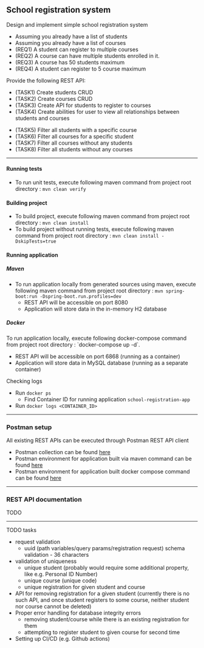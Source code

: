 <h2>School registration system</h2>

Design and implement simple school registration system

- Assuming you already have a list of students
- Assuming you already have a list of courses
- (REQ1) A student can register to multiple courses
- (REQ2) A course can have multiple students enrolled in it.
- (REQ3) A course has 50 students maximum
- (REQ4) A student can register to 5 course maximum

Provide the following REST API:

- (TASK1) Create students CRUD
- (TASK2) Create courses CRUD
- (TASK3) Create API for students to register to courses
- (TASK4) Create abilities for user to view all relationships between students and courses

+ (TASK5) Filter all students with a specific course
+ (TASK6) Filter all courses for a specific student
+ (TASK7) Filter all courses without any students
+ (TASK8) Filter all students without any courses

-----------------------------------------------------------------------

<h4>Running tests</h4>

* To run unit tests, execute following maven command from project root
  directory : `mvn clean verify`

<h4>Building project</h4>

* To build project, execute following maven command from project root
  directory : `mvn clean install`
* To build project without running tests, execute following maven command from project root
  directory : `mvn clean install -DskipTests=true`

<h4>Running application</h4>
<h5>Maven</h5>

* To run application locally from generated sources using maven, execute following maven command
  from project root directory :
  `mvn spring-boot:run -Dspring-boot.run.profiles=dev`
    * REST API will be accessible on port 8080
    * Application will store data in the in-memory H2 database

<h5>Docker</h5>
To run application locally, execute following docker-compose command from project root directory :
`docker-compose up -d`.

* REST API will be accessible on port 6868 (running as a container)
* Application will store data in MySQL database (running as a separate container)

Checking logs

* Run `docker ps`
    * Find Container ID for running application `school-registration-app`
* Run `docker logs <CONTAINER_ID>`

-----------------------------------------------------------------------

<h3>Postman setup</h3>
All existing REST APIs can be executed through Postman REST API client

* Postman collection can be
  found [here](./infrastructure/postman/school_registration_system.postman_collection.json)
* Postman environment for application built via maven command can be
  found [here](./infrastructure/postman/LOCAL.postman_environment.json)
* Postman environment for application built docker compose command can be
  found [here](./infrastructure/postman/LOCAL_DOCKER.postman_environment.json)

-----------------------------------------------------------------------

<h3>REST API documentation</h3>
TODO

-----------------------------------------------------------------------

TODO tasks

* request validation
    * uuid (path variables/query params/registration request) schema validation - 36 characters
* validation of uniqueness
    * unique student (probably would require some additional property, like e.g. Personal ID Number)
    * unique course (unique code)
    * unique registration for given student and course
* API for removing registration for a given student (currently there is no such API, and once
  student registers to some course, neither student nor course cannot be deleted)
* Proper error handling for database integrity errors
    * removing student/course while there is an existing registration for them
    * attempting to register student to given course for second time
* Setting up CI/CD (e.g. Github actions)
